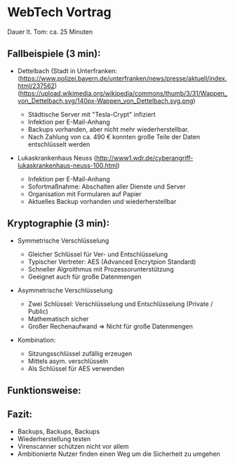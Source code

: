 # WebTech Vortrag

Dauer lt. Tom: ca. 25 Minuten

Fallbeispiele (3 min):
-----
- Dettelbach (Stadt in Unterfranken:
	(https://www.polizei.bayern.de/unterfranken/news/presse/aktuell/index.html/237562)
	(https://upload.wikimedia.org/wikipedia/commons/thumb/3/31/Wappen_von_Dettelbach.svg/140px-Wappen_von_Dettelbach.svg.png)
	- Städtische Server mit "Tesla-Crypt" infiziert
	- Infektion per E-Mail-Anhang
	- Backups vorhanden, aber nicht mehr wiederherstellbar.
	- Nach Zahlung von ca. 490 € konnten große Teile der Daten entschlüsselt werden

- Lukaskrankenhaus Neuss
	(http://www1.wdr.de/cyberangriff-lukaskrankenhaus-neuss-100.html)
	- Infektion per E-Mail-Anhang
	- Sofortmaßnahme: Abschalten aller Dienste und Server
	- Organisation mit Formularen auf Papier
	- Aktuelles Backup vorhanden und wiederherstellbar

Kryptographie (3 min):
-----

- Symmetrische Verschlüsselung
	- Gleicher Schlüssel für Ver- und Entschlüsselung
	- Typischer Vertreter: AES (Advanced Encrytpion Standard)
	- Schneller Algroithmus mit Prozessorunterstützung
	- Geeignet auch für große Datenmengen

- Asymmetrische Verschlüsselung
	- Zwei Schlüssel: Verschlüsselung und Entschlüsselung (Private / Public)
	- Mathematisch sicher
	- Großer Rechenaufwand => Nicht für große Datenmengen

- Kombination:
	- Sitzungsschlüssel zufällig erzeugen
	- Mittels asym. verschlüsseln
	- Als Schlüssel für AES verwenden


Funktionsweise:
-----




Fazit:
-----
- Backups, Backups, Backups
- Wiederherstellung testen
- Virenscanner schützen nicht vor allem
- Ambitionierte Nutzer finden einen Weg um die Sicherheit zu umgehen
